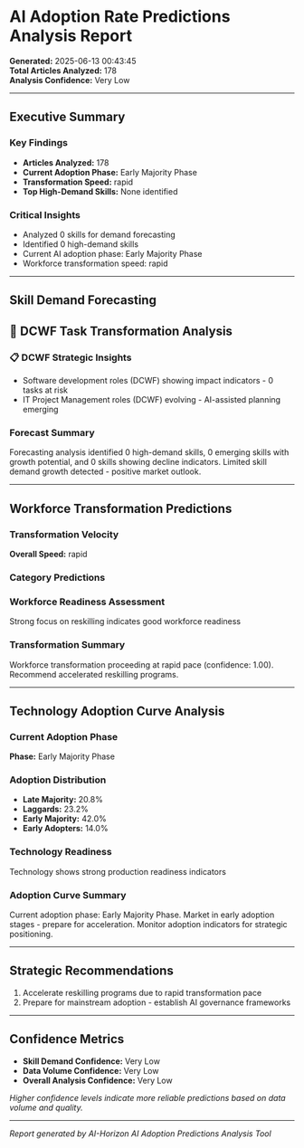 # AI Adoption Rate Predictions Analysis Report

**Generated:** 2025-06-13 00:43:45  
**Total Articles Analyzed:** 178  
**Analysis Confidence:** Very Low

---

## Executive Summary


### Key Findings

- **Articles Analyzed:** 178
- **Current Adoption Phase:** Early Majority Phase
- **Transformation Speed:** rapid
- **Top High-Demand Skills:** None identified

### Critical Insights

- Analyzed 0 skills for demand forecasting
- Identified 0 high-demand skills
- Current AI adoption phase: Early Majority Phase
- Workforce transformation speed: rapid


---

## Skill Demand Forecasting

## 🎯 DCWF Task Transformation Analysis

### 📋 DCWF Strategic Insights

- Software development roles (DCWF) showing impact indicators - 0 tasks at risk
- IT Project Management roles (DCWF) evolving - AI-assisted planning emerging

### Forecast Summary
Forecasting analysis identified 0 high-demand skills, 0 emerging skills with growth potential, and 0 skills showing decline indicators. Limited skill demand growth detected - positive market outlook.


---

## Workforce Transformation Predictions


### Transformation Velocity

**Overall Speed:** rapid

### Category Predictions


### Workforce Readiness Assessment

Strong focus on reskilling indicates good workforce readiness

### Transformation Summary

Workforce transformation proceeding at rapid pace (confidence: 1.00). Recommend accelerated reskilling programs.


---

## Technology Adoption Curve Analysis


### Current Adoption Phase

**Phase:** Early Majority Phase

### Adoption Distribution

- **Late Majority:** 20.8%
- **Laggards:** 23.2%
- **Early Majority:** 42.0%
- **Early Adopters:** 14.0%


### Technology Readiness

Technology shows strong production readiness indicators

### Adoption Curve Summary

Current adoption phase: Early Majority Phase. Market in early adoption stages - prepare for acceleration. Monitor adoption indicators for strategic positioning.


---

## Strategic Recommendations

1. Accelerate reskilling programs due to rapid transformation pace
2. Prepare for mainstream adoption - establish AI governance frameworks


---

## Confidence Metrics


- **Skill Demand Confidence:** Very Low
- **Data Volume Confidence:** Very Low
- **Overall Analysis Confidence:** Very Low

*Higher confidence levels indicate more reliable predictions based on data volume and quality.*


---

*Report generated by AI-Horizon AI Adoption Predictions Analysis Tool*
